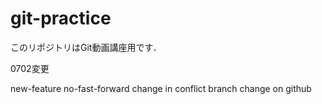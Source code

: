 # git-practice
このリポジトリはGit動画講座用です．

0702変更

new-feature
no-fast-forward
change in conflict branch
change on github
